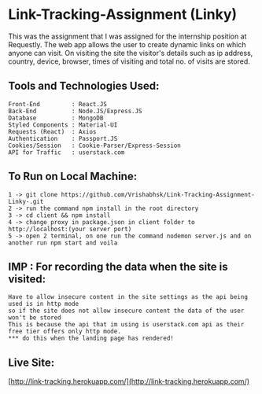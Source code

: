 # Link-Tracking-Assignment (Linky)
This was the assignment that I was assigned for the internship position at Requestly. The web app allows the user to create dynamic links on which
anyone can visit. On visiting the site the visitor's details such as ip address, country, device, browser, times of visiting and total no. of visits are stored.
## Tools and Technologies Used:
```
Front-End         : React.JS
Back-End          : Node.JS/Express.JS
Database          : MongoDB
Styled Components : Material-UI
Requests (React)  : Axios
Authentication    : Passport.JS
Cookies/Session   : Cookie-Parser/Express-Session
API for Traffic   : userstack.com
```
## To Run on Local Machine:
```
1 -> git clone https://github.com/Vrishabhsk/Link-Tracking-Assignment-Linky-.git
2 -> run the command npm install in the root directory
3 -> cd client && npm install
4 -> change proxy in package.json in client folder to http://localhost:(your server port)
5 -> open 2 terminal, on one run the command nodemon server.js and on another run npm start and voila
```
## IMP : For recording the data when the site is visited:
```
Have to allow insecure content in the site settings as the api being used is in http mode
so if the site does not allow insecure content the data of the user won't be stored
This is because the api that im using is userstack.com api as their free tier offers only http mode.
*** do this when the landing page has rendered!
```
## Live Site:
[http://link-tracking.herokuapp.com/](http://link-tracking.herokuapp.com/)
